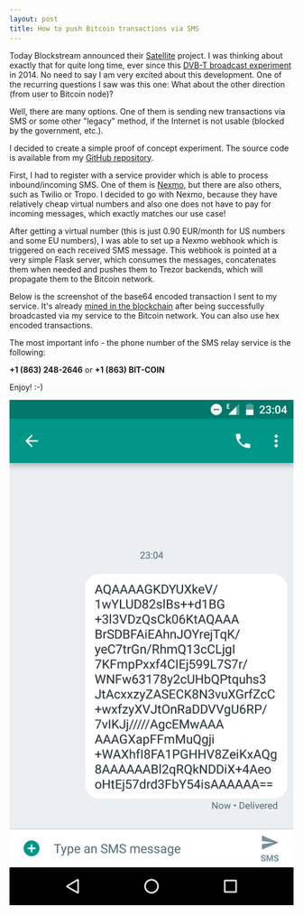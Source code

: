```yaml
---
layout: post
title: How to push Bitcoin transactions via SMS
---
```


Today Blockstream announced their [Satellite](https://blockstream.com/satellite/) project. I was thinking about exactly that for quite long time, ever since this [DVB-T broadcast experiment](http://kryptoradio.koodilehto.fi/) in 2014. No need to say I am very excited about this development. One of the recurring questions I saw was this one: What about the other direction (from user to Bitcoin node)?

Well, there are many options. One of them is sending new transactions via SMS or some other "legacy" method, if the Internet is not usable (blocked by the government, etc.).

I decided to create a simple proof of concept experiment. The source code is available from my [GitHub repository](https://github.com/prusnak/smspushtx).

First, I had to register with a service provider which is able to process inbound/incoming SMS. One of them is [Nexmo](https://www.nexmo.com/), but there are also others, such as Twilio or Tropo. I decided to go with Nexmo, because they have relatively cheap virtual numbers and also one does not have to pay for incoming messages, which exactly matches our use case!

After getting a virtual number (this is just 0.90 EUR/month for US numbers and some EU numbers), I was able to set up a Nexmo webhook which is triggered on each received SMS message. This webhook is pointed at a very simple Flask server, which consumes the messages, concatenates them when needed and pushes them to Trezor backends, which will propagate them to the Bitcoin network.

Below is the screenshot of the base64 encoded transaction I sent to my service. It's already [mined in the blockchain](https://btc1.trezor.io/tx/d72ccc13fcbe9ea22ef60c4c5123c9825e7c56740e566ee1c3456471684b4b4e) after being successfully broadcasted via my service to the Bitcoin network. You can also use hex encoded transactions.

The most important info - the phone number of the SMS relay service is the following:

**+1 (863) 248-2646** or **+1 (863) BIT-COIN**

Enjoy! :-)

![smspushtx](/assets/smspushtx.png)

